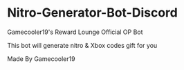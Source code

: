 # Nitro-Generator-Bot-Discord
Gamecooler19's Reward Lounge Official OP Bot

This bot will generate nitro & Xbox codes gift for you

Made By Gamecooler19

